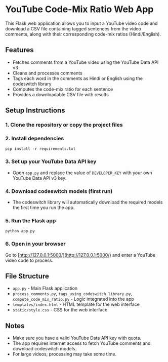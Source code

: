 # YouTube Code-Mix Ratio Web App

This Flask web application allows you to input a YouTube video code and download a CSV file containing tagged sentences from the video comments, along with their corresponding code-mix ratios (Hindi/English).

## Features
- Fetches comments from a YouTube video using the YouTube Data API v3
- Cleans and processes comments
- Tags each word in the comments as Hindi or English using the codeswitch library
- Computes the code-mix ratio for each sentence
- Provides a downloadable CSV file with results

## Setup Instructions

### 1. Clone the repository or copy the project files

### 2. Install dependencies
```
pip install -r requirements.txt
```

### 3. Set up your YouTube Data API key
- Open `app.py` and replace the value of `DEVELOPER_KEY` with your own YouTube Data API v3 key.

### 4. Download codeswitch models (first run)
- The codeswitch library will automatically download the required models the first time you run the app.

### 5. Run the Flask app
```
python app.py
```

### 6. Open in your browser
Go to [http://127.0.0.1:5000/](http://127.0.0.1:5000/) and enter a YouTube video code to process.

## File Structure
- `app.py` - Main Flask application
- `process_comments.py`, `tags_using_codeswitch_library.py`, `compute_code_mix_ratio.py` - Logic integrated into the app
- `templates/index.html` - HTML template for the web interface
- `static/style.css` - CSS for the web interface

## Notes
- Make sure you have a valid YouTube Data API key with quota.
- The app requires internet access to fetch YouTube comments and download codeswitch models.
- For large videos, processing may take some time.
